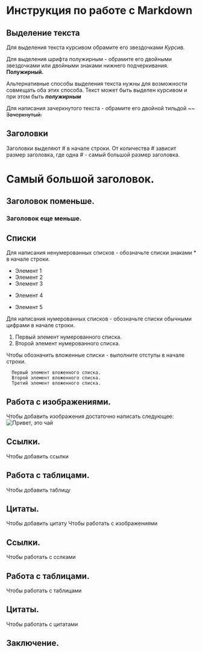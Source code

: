 # Инструкция по работе с Markdown

## Выделение текста

Для выделения текста курсивом обрамите его звездочками *Курсив.*

Для выделения шрифта полужирным - обрамите его двойными звездочками или двойными знаками нижнего подчеркивания.
**Полужирный.**

Альтернативные способы выделения текста нужны для возможности совмещать оба этих способа. Текст может быть выделен курсивом и при этом быть __*полужирным*__

Для написания зачеркнутого текста -  обрамите его двойной тильдой ~~
~~Зачеркнутый.~~

## Заголовки
Заголовки выделяют # в начале строки. От количества # зависит размер заголовка, где одна # - самый большой размер заголовка.

# Самый большой заголовок.
## Заголовок поменьше.
### Заголовок еще меньше.

## Списки

Для написания ненумерованных списков - обозначьте списки знаками * в начале строки. 
* Элемент 1
* Элемент 2
* Элемент 3
+ Элемент 4
- Элемент 5

Для написания нумерованных списков - обозначьте списки обычными цифрами  в начале строки. 

1. Первый элемент нумерованного списка.
2. Второй элемент нумерованного списка.

 Чтобы обозначить вложенные списки - выполните  отступы  в начале строки. 

      Первый элемент вложенного списка.
      Второй элемент вложенного списка.
      Третий элемент вложенного списка.


## Работа с изображениями.

Чтобы добавить изображения достаточно написать следующее:
![Привет, это чай](чай.jpeg)

## Ссылки.

Чтобы добавить ссылки

## Работа с таблицами.

Чтобы добавить таблицу

## Цитаты.

Чтобы добавить цитату
Чтобы работать с изображениями

## Ссылки.

Чтобы работать с сслками

## Работа с таблицами.

Чтобы работать с таблицами

## Цитаты.

Чтобы работать с цитатами

## Заключение.
